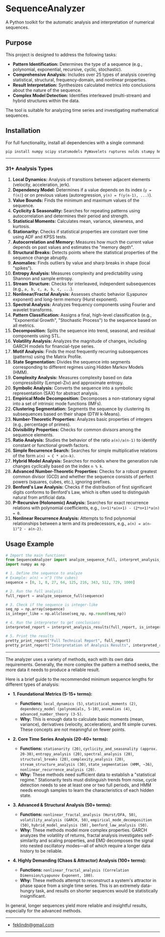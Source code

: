 # SequenceAnalyzer
A Python toolkit for the automatic analysis and interpretation of numerical sequences.

## Purpose

This project is designed to address the following tasks:

*   **Pattern Identification:** Determines the type of a sequence (e.g., polynomial, exponential, recursive, cyclic, stochastic).
*   **Comprehensive Analysis:** Includes over 25 types of analysis covering statistical, structural, frequency-domain, and nonlinear properties.
*   **Result Interpretation:** Synthesizes calculated metrics into conclusions about the nature of the sequence.
*   **Complex Model Detection:** Identifies interleaved (multi-stream) and hybrid structures within the data.

The tool is suitable for analyzing time series and investigating mathematical sequences.

## Installation

For full functionality, install all dependencies with a single command:

```bash
pip install numpy scipy statsmodels PyWavelets ruptures nolds stumpy hmmlearn scikit-learn arch pyts EMD-signal tslearn
```

---

### 31+ Analysis Types

1.  **Local Dynamics:** Analysis of transitions between adjacent elements (velocity, acceleration, jerk).
2.  **Dependency Model:** Determines if a value depends on its index (`y = f(n)`) or on previous values (autoregression, `y(n) = f(y(n-1), ...)`).
3.  **Value Bounds:** Finds the minimum and maximum values of the sequence.
4.  **Cyclicity & Seasonality:** Searches for repeating patterns using autocorrelation and determines their period and strength.
5.  **Statistical Moments:** Calculates mean, variance, skewness, and kurtosis.
6.  **Stationarity:** Checks if statistical properties are constant over time using ADF and KPSS tests.
7.  **Autocorrelation and Memory:** Measures how much the current value depends on past values and estimates the "memory depth".
8.  **Structural Breaks:** Detects points where the statistical properties of the sequence change abruptly.
9.  **Anomalies:** Finds outliers by value and sharp breaks in shape (local "spikes").
10. **Entropy Analysis:** Measures complexity and predictability using Shannon and sample entropy.
11. **Stream Structure:** Checks for interleaved, independent subsequences (e.g., `a, b, c, a, b, c, ...`).
12. **Nonlinear/Fractal Analysis:** Assesses chaotic behavior (Lyapunov exponent) and long-term memory (Hurst exponent).
13. **Spectral Analysis:** Analyzes frequency components using Fourier and wavelet transforms.
14. **Pattern Classification:** Assigns a final, high-level classification (e.g., "Exponential Growth", "Stochastic Process") to the sequence based on all metrics.
15. **Decomposition:** Splits the sequence into trend, seasonal, and residual components using STL.
16. **Volatility Analysis:** Analyzes the magnitude of changes, including GARCH models for financial-type series.
17. **Motif Analysis:** Finds the most frequently recurring subsequences (patterns) using the Matrix Profile.
18. **State Segmentation:** Divides the sequence into segments corresponding to different regimes using Hidden Markov Models (HMM).
19. **Complexity Analysis:** Measures complexity based on data compressibility (Lempel-Ziv) and approximate entropy.
20. **Symbolic Analysis:** Converts the sequence into a symbolic representation (SAX) for abstract analysis.
21. **Empirical Mode Decomposition:** Decomposes a non-stationary signal into a set of intrinsic mode functions (IMFs).
22. **Clustering Segmentation:** Segments the sequence by clustering its subsequences based on their shape (DTW k-Means).
23. **Number-Theoretic Properties:** Analyzes basic properties of integers (e.g., percentage of primes).
24. **Divisibility Properties:** Checks for common divisors among the sequence elements.
25. **Ratio Analysis:** Studies the behavior of the ratio `a(n)/a(n-1)` to identify constant or functional growth factors.
26. **Simple Recurrence Search:** Searches for simple multiplicative relations of the form `a(n) ≈ C * a(n-k)`.
27. **Hybrid Model Analysis:** Searches for models where the generation rule changes cyclically based on the index `n % k`.
28. **Advanced Number-Theoretic Properties:** Checks for a robust greatest common divisor (GCD) and whether the sequence consists of perfect powers (squares, cubes, etc.), ignoring prefixes.
29. **Benford's Law Analysis:** Checks if the distribution of first significant digits conforms to Benford's Law, which is often used to distinguish natural from artificial data.
30. **P-Recursive (Holonomic) Analysis:** Searches for exact recurrence relations with polynomial coefficients, e.g., `(n+1)*a(n+1) - (2*n+1)*a(n) = 0`.
31. **Nonlinear Recurrence Analysis:** Attempts to find polynomial relationships between a term and its predecessors, e.g., `a(n) = a(n-1)^2 - a(n-2)`.
    
## Usage Example

```python
# Import the main functions
from SequenceAnalyzer import analyze_sequence_full, interpret_analysis_results, pretty_print_report
import numpy as np

# 1. Define the sequence to analyze
# Example: a(n) = n^3 (the cubes)
sequence = [0, 1, 8, 27, 64, 125, 216, 343, 512, 729, 1000]

# 2. Run the full analysis
full_report = analyze_sequence_full(sequence)

# 3. Check if the sequence is integer-like
seq_np = np.array(sequence)
is_integer_like = np.allclose(seq_np, np.round(seq_np))

# 4. Run the interpreter to get conclusions
interpreted_report = interpret_analysis_results(full_report, is_integer_like)

# 5. Print the results
pretty_print_report("Full Technical Report", full_report)
pretty_print_report("Interpretation of Analysis Results", interpreted_report)
```

---

The analyzer uses a variety of methods, each with its own data requirements. Generally, the more complex the pattern a method seeks, the more data it needs to produce a reliable result.

Here is a brief guide to the recommended minimum sequence lengths for different types of analysis:

*   **1. Foundational Metrics (5-15+ terms):**
    *   **Functions:** `local_dynamics (5)`, `statistical_moments (2)`, `dependency_model (polynomials, 5-10)`, `anomalies (4)`, `advanced_number_theory (3-5)`.
    *   **Why:** This is enough data to calculate basic moments (mean, variance), derivatives (velocity, acceleration), and fit simple curves. These concepts are not meaningful on fewer points.

*   **2. Core Time Series Analysis (20-40+ terms):**
    *   **Functions:** `stationarity (20)`, `cyclicity_and_seasonality (approx. 20-30)`, `entropy_analysis (20)`, `spectral_analysis (20)`, `structural_breaks (20)`, `complexity_analysis (20)`, `stream_structure_analysis (30)`, `state_segmentation (HMM, ~36)`, `nonlinear_recurrence_analysis (20)`.
    *   **Why:** These methods need sufficient data to establish a "statistical regime." Stationarity tests must distinguish trends from noise, cycle detection needs to see at least one or two full periods, and HMM needs enough samples to learn the characteristics of each hidden state.

*   **3. Advanced & Structural Analysis (50+ terms):**
    *   **Functions:** `nonlinear_fractal_analysis (Hurst/DFA, 50)`, `volatility_analysis (GARCH, 50)`, `empirical_mode_decomposition (50)`, `hybrid_model_analysis (50)` , `benford_law_analysis (50)`.
    *   **Why:** These methods model more complex properties. GARCH analyzes the volatility of returns, fractal analysis investigates self-similarity and scaling properties, and EMD decomposes the signal into nested oscillatory modes—all of which require a longer data history to be reliable.

*   **4. Highly Demanding (Chaos & Attractor) Analysis (100+ terms):**
    *   **Functions:** `nonlinear_fractal_analysis (Correlation Dimension/Lyapunov Exponent, 100)`.
    *   **Why:** These methods attempt to reconstruct a system's attractor in phase space from a single time series. This is an extremely data-hungry task, and results on shorter sequences would be statistically insignificant.

In general, longer sequences yield more reliable and insightful results, especially for the advanced methods.

---

*   feklindn@gmail.com 

---
